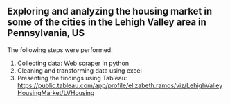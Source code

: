 ## Exploring and analyzing the housing market in some of the cities in the Lehigh Valley area in Pennsylvania, US

The following steps were performed:

1. Collecting data: Web scraper in python
2. Cleaning and transforming data using excel 
3. Presenting the findings using Tableau: https://public.tableau.com/app/profile/elizabeth.ramos/viz/LehighValleyHousingMarket/LVHousing
